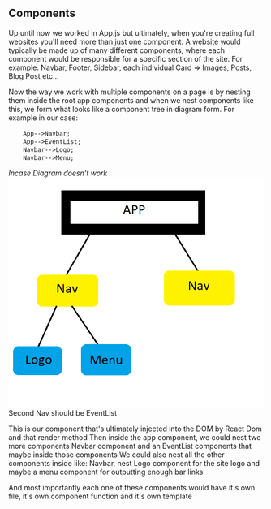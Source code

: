 ## Components

Up until now we worked in App.js but ultimately, when you're creating full websites you'll need more than just one component. A website would typically be made up of many different components, where each component would be responsible for a specific section of the site. For example: Navbar, Footer, Sidebar, each individual Card => Images, Posts, Blog Post etc...

Now the way we work with multiple components on a page is by nesting them inside the root app components and when we nest components like this, we form what looks like a component tree in diagram form.
For example in our case:
```mermaid
    App-->Navbar;
    App-->EventList;
    Navbar-->Logo;
    Navbar-->Menu;
```

_Incase Diagram doesn't work_
![Diagram for the mermaid text above as an Image](./Untitled.png)
Second Nav should be EventList

This is our component that's ultimately injected into the DOM by React Dom and that render method
Then inside the app component, we could nest two more components Navbar component and an EventList components that maybe inside those components We could also nest all the other components inside like: Navbar, nest Logo component for the site logo and maybe a menu component for outputting enough bar links

And most importantly each one of these components would have it's own file, it's own component function and it's own template